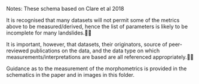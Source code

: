 Notes:
These schema based on Clare et al 2018

It is recognised that many datasets will not permit some of the metrics above to be measured/derived, hence the list of parameters is likely to be incomplete for many landslides.

It is important, however, that datasets, their originators, source of peer-reviewed publications on the data, and the data type on which measurements/interpretations are based are all referenced appropriately.

Guidance as to the measurement of the morphometrics is provided in the schematics in the paper and in images in this folder.  
